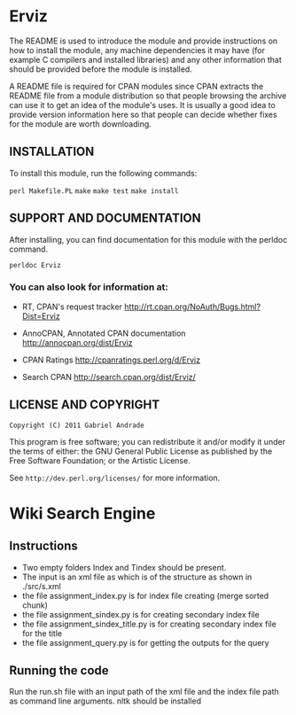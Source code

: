 # Erviz

The README is used to introduce the module and provide instructions on
how to install the module, any machine dependencies it may have (for
example C compilers and installed libraries) and any other information
that should be provided before the module is installed.

A README file is required for CPAN modules since CPAN extracts the README
file from a module distribution so that people browsing the archive
can use it to get an idea of the module's uses. It is usually a good idea
to provide version information here so that people can decide whether
fixes for the module are worth downloading.


## INSTALLATION

To install this module, run the following commands:

`perl Makefile.PL`
`make`
`make test`
`make install`

## SUPPORT AND DOCUMENTATION

After installing, you can find documentation for this module with the
perldoc command.

`perldoc Erviz`

### You can also look for information at:

+ RT, CPAN's request tracker
        http://rt.cpan.org/NoAuth/Bugs.html?Dist=Erviz

+ AnnoCPAN, Annotated CPAN documentation
        http://annocpan.org/dist/Erviz

+ CPAN Ratings
        http://cpanratings.perl.org/d/Erviz

+ Search CPAN
        http://search.cpan.org/dist/Erviz/


## LICENSE AND COPYRIGHT

`Copyright (C) 2011 Gabriel Andrade`

This program is free software; you can redistribute it and/or modify it
under the terms of either: the GNU General Public License as published
by the Free Software Foundation; or the Artistic License.

See `http://dev.perl.org/licenses/` for more information.


# Wiki Search Engine 

## Instructions 

+ Two empty folders Index and Tindex should be present.
+ The input is an xml file as which is of the structure as shown in ./src/s.xml
+ the file assignment_index.py is for index file creating (merge sorted chunk)
+ the file assignment_sindex.py is for creating secondary index file
+ the file assignment_sindex_title.py is for creating secondary index file for the title
+ the file assignment_query.py is for getting the outputs for the query

## Running the code

Run the run.sh file with an input path of the xml file and the index file path as command line arguments.
nltk should be installed 
